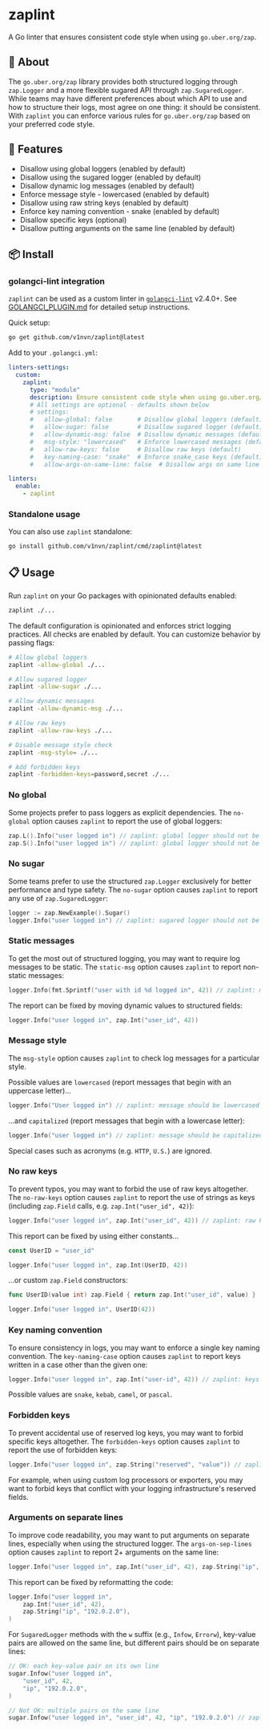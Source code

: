 # zaplint

A Go linter that ensures consistent code style when using `go.uber.org/zap`.

## 📌 About

The `go.uber.org/zap` library provides both structured logging through `zap.Logger` and a more flexible sugared API through `zap.SugaredLogger`. While teams may have different preferences about which API to use and how to structure their logs, most agree on one thing: it should be consistent. With `zaplint` you can enforce various rules for `go.uber.org/zap` based on your preferred code style.

## 🚀 Features

* Disallow using global loggers (enabled by default)
* Disallow using the sugared logger (enabled by default)
* Disallow dynamic log messages (enabled by default)
* Enforce message style - lowercased (enabled by default)
* Disallow using raw string keys (enabled by default)
* Enforce key naming convention - snake (enabled by default)
* Disallow specific keys (optional)
* Disallow putting arguments on the same line (enabled by default)

## 📦 Install

### golangci-lint integration

`zaplint` can be used as a custom linter in [`golangci-lint`][1] v2.4.0+. See [GOLANGCI_PLUGIN.md](GOLANGCI_PLUGIN.md) for detailed setup instructions.

Quick setup:

```bash
go get github.com/v1nvn/zaplint@latest
```

Add to your `.golangci.yml`:

```yaml
linters-settings:
  custom:
    zaplint:
      type: "module"
      description: Ensure consistent code style when using go.uber.org/zap
      # All settings are optional - defaults shown below
      # settings:
      #   allow-global: false       # Disallow global loggers (default)
      #   allow-sugar: false        # Disallow sugared logger (default)
      #   allow-dynamic-msg: false  # Disallow dynamic messages (default)
      #   msg-style: "lowercased"   # Enforce lowercased messages (default)
      #   allow-raw-keys: false     # Disallow raw keys (default)
      #   key-naming-case: "snake"  # Enforce snake_case keys (default)
      #   allow-args-on-same-line: false  # Disallow args on same line (default)

linters:
  enable:
    - zaplint
```

### Standalone usage

You can also use `zaplint` standalone:

```bash
go install github.com/v1nvn/zaplint/cmd/zaplint@latest
```

## 📋 Usage

Run `zaplint` on your Go packages with opinionated defaults enabled:

```bash
zaplint ./...
```

The default configuration is opinionated and enforces strict logging practices. All checks are enabled by default. You can customize behavior by passing flags:

```bash
# Allow global loggers
zaplint -allow-global ./...

# Allow sugared logger
zaplint -allow-sugar ./...

# Allow dynamic messages
zaplint -allow-dynamic-msg ./...

# Allow raw keys
zaplint -allow-raw-keys ./...

# Disable message style check
zaplint -msg-style= ./...

# Add forbidden keys
zaplint -forbidden-keys=password,secret ./...
```

### No global

Some projects prefer to pass loggers as explicit dependencies.
The `no-global` option causes `zaplint` to report the use of global loggers:

```go
zap.L().Info("user logged in") // zaplint: global logger should not be used
zap.S().Info("user logged in") // zaplint: global logger should not be used
```

### No sugar

Some teams prefer to use the structured `zap.Logger` exclusively for better performance and type safety.
The `no-sugar` option causes `zaplint` to report any use of `zap.SugaredLogger`:

```go
logger := zap.NewExample().Sugar()
logger.Info("user logged in") // zaplint: sugared logger should not be used
```

### Static messages

To get the most out of structured logging, you may want to require log messages to be static.
The `static-msg` option causes `zaplint` to report non-static messages:

```go
logger.Info(fmt.Sprintf("user with id %d logged in", 42)) // zaplint: message should be a string literal or a constant
```

The report can be fixed by moving dynamic values to structured fields:

```go
logger.Info("user logged in", zap.Int("user_id", 42))
```

### Message style

The `msg-style` option causes `zaplint` to check log messages for a particular style.

Possible values are `lowercased` (report messages that begin with an uppercase letter)...

```go
logger.Info("User logged in") // zaplint: message should be lowercased
```

...and `capitalized` (report messages that begin with a lowercase letter):

```go
logger.Info("user logged in") // zaplint: message should be capitalized
```

Special cases such as acronyms (e.g. `HTTP`, `U.S.`) are ignored.

### No raw keys

To prevent typos, you may want to forbid the use of raw keys altogether.
The `no-raw-keys` option causes `zaplint` to report the use of strings as keys
(including `zap.Field` calls, e.g. `zap.Int("user_id", 42)`):

```go
logger.Info("user logged in", zap.Int("user_id", 42)) // zaplint: raw keys should not be used
```

This report can be fixed by using either constants...

```go
const UserID = "user_id"

logger.Info("user logged in", zap.Int(UserID, 42))
```

...or custom `zap.Field` constructors:

```go
func UserID(value int) zap.Field { return zap.Int("user_id", value) }

logger.Info("user logged in", UserID(42))
```

### Key naming convention

To ensure consistency in logs, you may want to enforce a single key naming convention.
The `key-naming-case` option causes `zaplint` to report keys written in a case other than the given one:

```go
logger.Info("user logged in", zap.Int("user-id", 42)) // zaplint: keys should be written in snake_case
```

Possible values are `snake`, `kebab`, `camel`, or `pascal`.

### Forbidden keys

To prevent accidental use of reserved log keys, you may want to forbid specific keys altogether.
The `forbidden-keys` option causes `zaplint` to report the use of forbidden keys:

```go
logger.Info("user logged in", zap.String("reserved", "value")) // zaplint: "reserved" key is forbidden and should not be used
```

For example, when using custom log processors or exporters, you may want to forbid keys that conflict with your logging infrastructure's reserved fields.

### Arguments on separate lines

To improve code readability, you may want to put arguments on separate lines, especially when using the structured logger.
The `args-on-sep-lines` option causes `zaplint` to report 2+ arguments on the same line:

```go
logger.Info("user logged in", zap.Int("user_id", 42), zap.String("ip", "192.0.2.0")) // zaplint: arguments should be put on separate lines
```

This report can be fixed by reformatting the code:

```go
logger.Info("user logged in",
    zap.Int("user_id", 42),
    zap.String("ip", "192.0.2.0"),
)
```

For `SugaredLogger` methods with the `w` suffix (e.g., `Infow`, `Errorw`), key-value pairs are allowed on the same line, but different pairs should be on separate lines:

```go
// OK: each key-value pair on its own line
sugar.Infow("user logged in",
    "user_id", 42,
    "ip", "192.0.2.0",
)

// Not OK: multiple pairs on the same line
sugar.Infow("user logged in", "user_id", 42, "ip", "192.0.2.0") // zaplint: arguments should be put on separate lines
```

[1]: https://golangci-lint.run
[2]: https://github.com/v1nvn/zaplint/releases
